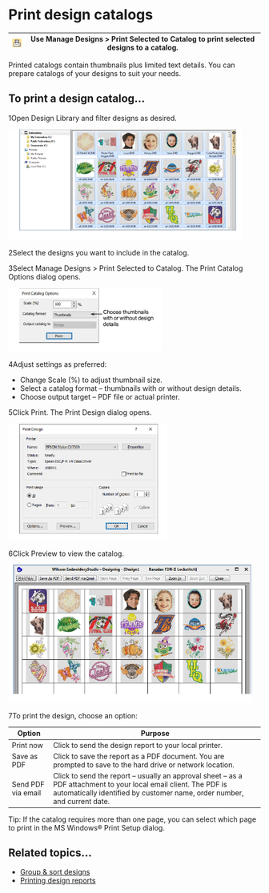 # Print design catalogs

| ![PrintSelectedToCatalog.png](assets/PrintSelectedToCatalog.png) | Use Manage Designs > Print Selected to Catalog to print selected designs to a catalog. |
| ---------------------------------------------------------------- | -------------------------------------------------------------------------------------- |

Printed catalogs contain thumbnails plus limited text details. You can prepare catalogs of your designs to suit your needs.

## To print a design catalog...

1Open Design Library and filter designs as desired.

![DesignLibrarySelectDesigns.png](assets/DesignLibrarySelectDesigns.png)

2Select the designs you want to include in the catalog.

3Select Manage Designs > Print Selected to Catalog. The Print Catalog Options dialog opens.

![PrintCatalogOptions.png](assets/PrintCatalogOptions.png)

4Adjust settings as preferred:

- Change Scale (%) to adjust thumbnail size.
- Select a catalog format – thumbnails with or without design details.
- Choose output target – PDF file or actual printer.

5Click Print. The Print Design dialog opens.

![PrintDesign.png](assets/PrintDesign.png)

6Click Preview to view the catalog.

![PrintDesignCatalog.png](assets/PrintDesignCatalog.png)

7To print the design, choose an option:

| Option             | Purpose                                                                                                                                                                                      |
| ------------------ | -------------------------------------------------------------------------------------------------------------------------------------------------------------------------------------------- |
| Print now          | Click to send the design report to your local printer.                                                                                                                                       |
| Save as PDF        | Click to save the report as a PDF document. You are prompted to save to the hard drive or network location.                                                                                  |
| Send PDF via email | Click to send the report – usually an approval sheet – as a PDF attachment to your local email client. The PDF is automatically identified by customer name, order number, and current date. |

Tip: If the catalog requires more than one page, you can select which page to print in the MS Windows® Print Setup dialog.

## Related topics...

- [Group & sort designs](Group_sort_designs)
- [Printing design reports](../../Production/reports/Printing_design_reports)
